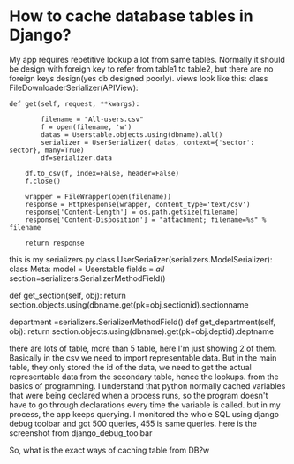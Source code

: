 
# How to cache database tables in Django?

My app requires repetitive lookup a lot from same tables. Normally it should be design with foreign key to refer from table1 to table2, but there are no foreign keys design(yes db designed poorly).
views look like this:
class FileDownloaderSerializer(APIView):

    def get(self, request, **kwargs):

            filename = "All-users.csv"
            f = open(filename, 'w')                
            datas = Userstable.objects.using(dbname).all()                
            serializer = UserSerializer( datas, context={'sector': sector}, many=True)                                        
            df=serializer.data

        df.to_csv(f, index=False, header=False)
        f.close()

        wrapper = FileWrapper(open(filename))
        response = HttpResponse(wrapper, content_type='text/csv')
        response['Content-Length'] = os.path.getsize(filename)
        response['Content-Disposition'] = "attachment; filename=%s" % filename

        return response

this is my serializers.py
class UserSerializer(serializers.ModelSerializer):
   class Meta:
        model = Userstable
        fields = _all_
   section=serializers.SerializerMethodField()

   def get_section(self, obj):
        return section.objects.using(dbname.get(pk=obj.sectionid).sectionname

   department =serializers.SerializerMethodField()
   def get_department(self, obj):
        return section.objects.using(dbname).get(pk=obj.deptid).deptname

there are lots of table, more than 5 table, here I'm just showing 2 of them. Basically in the csv we need to import representable data. But in the main table, they only stored the id of the data, we need to get the actual representable data from the secondary table, hence the lookups.
from the basics of programming. I understand that python normally cached variables that were being declared when a process runs, so the program doesn't have to go through declarations every time the variable is called. but in my process, the app keeps querying. I monitored the whole SQL using django debug toolbar and got 500 queries, 455 is same queries.
here is the screenshot from django_debug_toolbar

So, what is the exact ways of caching table from DB?w

        